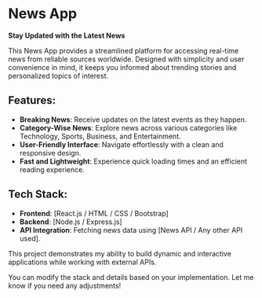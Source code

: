 # News App  

**Stay Updated with the Latest News**  

This News App provides a streamlined platform for accessing real-time news from reliable sources worldwide. Designed with simplicity and user convenience in mind, it keeps you informed about trending stories and personalized topics of interest.  

## Features:  
- **Breaking News**: Receive updates on the latest events as they happen.  
- **Category-Wise News**: Explore news across various categories like Technology, Sports, Business, and Entertainment.  
- **User-Friendly Interface**: Navigate effortlessly with a clean and responsive design.  
- **Fast and Lightweight**: Experience quick loading times and an efficient reading experience.  

## Tech Stack:  
- **Frontend**: [React.js / HTML / CSS / Bootstrap]  
- **Backend**: [Node.js / Express.js]  
- **API Integration**: Fetching news data using [News API / Any other API used].  

This project demonstrates my ability to build dynamic and interactive applications while working with external APIs.  


You can modify the stack and details based on your implementation. Let me know if you need any adjustments!
